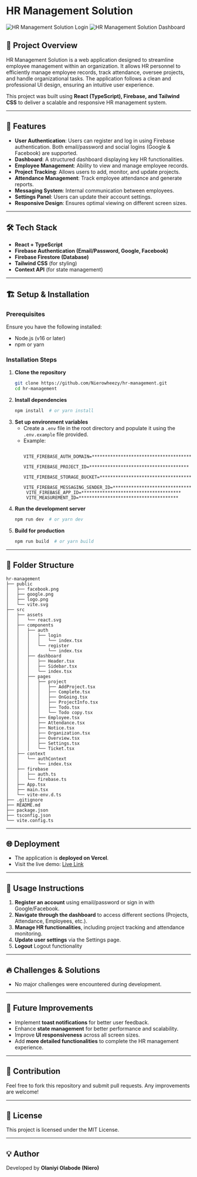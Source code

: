 # HR Management Solution

![HR Management Solution Login](/public/login.png)
![HR Management Solution Dashboard](/public/Project-To-Do.png)

## 📌 Project Overview

HR Management Solution is a web application designed to streamline employee management within an organization. It allows HR personnel to efficiently manage employee records, track attendance, oversee projects, and handle organizational tasks. The application follows a clean and professional UI design, ensuring an intuitive user experience.

This project was built using **React (TypeScript), Firebase, and Tailwind CSS** to deliver a scalable and responsive HR management system.

---

## 🚀 Features

- **User Authentication**: Users can register and log in using Firebase authentication. Both email/password and social logins (Google & Facebook) are supported.
- **Dashboard**: A structured dashboard displaying key HR functionalities.
- **Employee Management**: Ability to view and manage employee records.
- **Project Tracking**: Allows users to add, monitor, and update projects.
- **Attendance Management**: Track employee attendance and generate reports.
- **Messaging System**: Internal communication between employees.
- **Settings Panel**: Users can update their account settings.
- **Responsive Design**: Ensures optimal viewing on different screen sizes.

---

## 🛠️ Tech Stack

- **React + TypeScript**
- **Firebase Authentication (Email/Password, Google, Facebook)**
- **Firebase Firestore (Database)**
- **Tailwind CSS** (for styling)
- **Context API** (for state management)

---

## 🏗️ Setup & Installation

### Prerequisites

Ensure you have the following installed:

- Node.js (v16 or later)
- npm or yarn

### Installation Steps

1. **Clone the repository**
   ```bash
   git clone https://github.com/Nierowheezy/hr-management.git
   cd hr-management
   ```
2. **Install dependencies**
   ```bash
   npm install  # or yarn install
   ```
3. **Set up environment variables**
   - Create a `.env` file in the root directory and populate it using the `.env.example` file provided.
   - Example:
     ```env
      VITE_FIREBASE_AUTH_DOMAIN=***************************************
      VITE_FIREBASE_PROJECT_ID=**************************************
      VITE_FIREBASE_STORAGE_BUCKET=**************************************
      VITE_FIREBASE_MESSAGING_SENDER_ID=**************************************
      VITE_FIREBASE_APP_ID=**************************************
      VITE_MEASUREMENT_ID=**************************************
     ```
4. **Run the development server**
   ```bash
   npm run dev  # or yarn dev
   ```
5. **Build for production**
   ```bash
   npm run build  # or yarn build
   ```

---

## 📂 Folder Structure

```
hr-management
├── public
│   ├── facebook.png
│   ├── google.png
│   ├── logo.png
│   └── vite.svg
├── src
│   ├── assets
│   │   └── react.svg
│   ├── components
│   │   ├── auth
│   │   │   ├── login
│   │   │   │   └── index.tsx
│   │   │   └── register
│   │   │       └── index.tsx
│   │   ├── dashboard
│   │   │   ├── Header.tsx
│   │   │   ├── Sidebar.tsx
│   │   │   └── index.tsx
│   │   ├── pages
│   │   │   ├── project
│   │   │   │   ├── AddProject.tsx
│   │   │   │   ├── Complete.tsx
│   │   │   │   ├── OnGoing.tsx
│   │   │   │   ├── ProjectInfo.tsx
│   │   │   │   ├── Todo.tsx
│   │   │   │   └── Todo copy.tsx
│   │   │   ├── Employee.tsx
│   │   │   ├── Attendance.tsx
│   │   │   ├── Notice.tsx
│   │   │   ├── Organization.tsx
│   │   │   ├── Overview.tsx
│   │   │   ├── Settings.tsx
│   │   │   └── Ticket.tsx
│   ├── context
│   │   └── authContext
│   │       └── index.tsx
│   ├── firebase
│   │   ├── auth.ts
│   │   └── firebase.ts
│   ├── App.tsx
│   ├── main.tsx
│   └── vite-env.d.ts
├── .gitignore
├── README.md
├── package.json
├── tsconfig.json
└── vite.config.ts
```

---

## 🌐 Deployment

- The application is **deployed on Vercel**.
- Visit the live demo: [Live Link](https://your-deployment-url.vercel.app/)

---

## 📖 Usage Instructions

1. **Register an account** using email/password or sign in with Google/Facebook.
2. **Navigate through the dashboard** to access different sections (Projects, Attendance, Employees, etc.).
3. **Manage HR functionalities**, including project tracking and attendance monitoring.
4. **Update user settings** via the Settings page.
5. **Logout** Logout functionality

---

## 🔥 Challenges & Solutions

- No major challenges were encountered during development.

---

## 🚀 Future Improvements

- Implement **toast notifications** for better user feedback.
- Enhance **state management** for better performance and scalability.
- Improve **UI responsiveness** across all screen sizes.
- Add **more detailed functionalities** to complete the HR management experience.

---

## 🤝 Contribution

Feel free to fork this repository and submit pull requests. Any improvements are welcome!

---

## 📝 License

This project is licensed under the MIT License.

---

## 💡 Author

Developed by **Olaniyi Olabode (Niero)**
